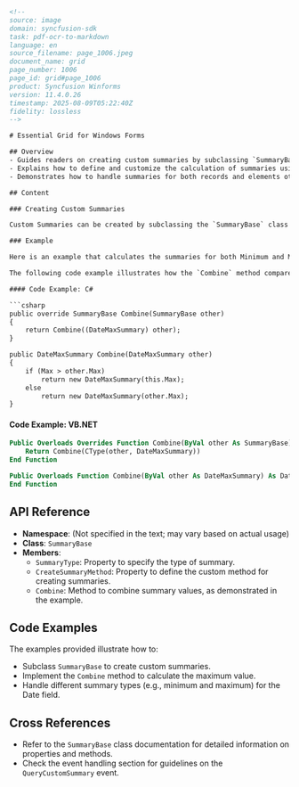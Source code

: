 ```html
<!-- 
source: image
domain: syncfusion-sdk
task: pdf-ocr-to-markdown
language: en
source_filename: page_1006.jpeg
document_name: grid
page_number: 1006
page_id: grid#page_1006
product: Syncfusion Winforms
version: 11.4.0.26
timestamp: 2025-08-09T05:22:40Z
fidelity: lossless
-->

# Essential Grid for Windows Forms

## Overview
- Guides readers on creating custom summaries by subclassing `SummaryBase`.
- Explains how to define and customize the calculation of summaries using the `CreateSummaryMethod`.
- Demonstrates how to handle summaries for both records and elements other than records.

## Content

### Creating Custom Summaries

Custom Summaries can be created by subclassing the `SummaryBase` class and by specifying the `SummaryType` as `Custom`. In the derived class, you can customize the `CreateSummaryMethod` in the way you want. It is the right place where you can define the way how summaries need to be calculated. You can then make this method to be called each time the summary is queried, by assigning the Custom `CreateSummaryDelegate` to the `CreateSummaryMethod` property of the `SummaryDescriptor` inside the `QueryCustomSummary` event handler. Optionally, you can also specify `CreateSummaryFromElementMethod` if summaries need to be calculated also for elements other than records.

### Example

Here is an example that calculates the summaries for both Minimum and Maximum values of the Date field. This can be achieved by using a custom summary field. For Custom summary, the summary Base class is derived and the combine method is made use of to get the new summary value by comparing it with other summary values.

The following code example illustrates how the `Combine` method compares and gets the maximum date value.

#### Code Example: C#

```csharp
public override SummaryBase Combine(SummaryBase other)
{
    return Combine((DateMaxSummary) other);
}

public DateMaxSummary Combine(DateMaxSummary other)
{
    if (Max > other.Max)
        return new DateMaxSummary(this.Max);
    else
        return new DateMaxSummary(other.Max);
}
```

#### Code Example: VB.NET

```vb
Public Overloads Overrides Function Combine(ByVal other As SummaryBase) As SummaryBase
    Return Combine(CType(other, DateMaxSummary))
End Function

Public Overloads Function Combine(ByVal other As DateMaxSummary) As DateMaxSummary
End Function
```

## API Reference
- **Namespace**: (Not specified in the text; may vary based on actual usage)
- **Class**: `SummaryBase`
- **Members**:
  - `SummaryType`: Property to specify the type of summary.
  - `CreateSummaryMethod`: Property to define the custom method for creating summaries.
  - `Combine`: Method to combine summary values, as demonstrated in the example.

## Code Examples
The examples provided illustrate how to:
- Subclass `SummaryBase` to create custom summaries.
- Implement the `Combine` method to calculate the maximum value.
- Handle different summary types (e.g., minimum and maximum) for the Date field.

## Cross References
- Refer to the `SummaryBase` class documentation for detailed information on properties and methods.
- Check the event handling section for guidelines on the `QueryCustomSummary` event.

<!-- tags: [WinForms, Summary, CustomSummary, SummaryBase, CreateSummaryMethod, Combine] keywords: [SummaryType, Custom, SummaryDescriptor, QueryCustomSummary, Date Max, Minimum, Maximum, Date field, Combine method] -->
```